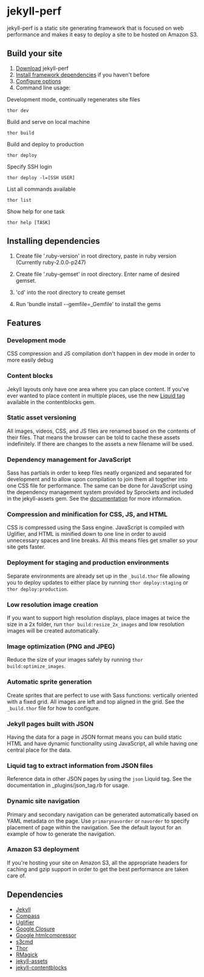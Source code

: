 jekyll-perf
===========

jekyll-perf is a static site generating framework that is focused on web performance and makes it easy to deploy a site to be hosted on Amazon S3.

Build your site
---------------
1. [Download](https://github.com/ebello/jekyll-perf/zipball/master) jekyll-perf
2. [Install framework dependencies](https://github.com/ebello/jekyll-perf/wiki/Installation) if you haven't before
3. [Configure options](https://github.com/ebello/jekyll-perf/wiki/Configuration)
4. Command line usage:

Development mode, continually regenerates site files
  
    thor dev
  
Build and serve on local machine

    thor build
  
Build and deploy to production

    thor deploy
  
Specify SSH login

    thor deploy -l=[SSH USER]
  
List all commands available

    thor list
  
Show help for one task

    thor help [TASK]

Installing dependencies 
-----------------------
1. Create file '.ruby-version' in root directory, paste in ruby version 
(Currently ruby-2.0.0-p247)

2. Create file '.ruby-gemset' in root directory. Enter name of desired gemset.

3. 'cd' into the root directory to create gemset

4. Run 'bundle install --gemfile=_Gemfile' to install the gems 


Features
--------
### Development mode
CSS compression and JS compilation don't happen in dev mode in order to more easily debug

### Content blocks
Jekyll layouts only have one area where you can place content. If you've ever wanted to place content in multiple places, use the new [Liquid tag](https://github.com/rustygeldmacher/jekyll-contentblocks#usage) available in the contentblocks gem.

### Static asset versioning
All images, videos, CSS, and JS files are renamed based on the contents of their files. That means the browser can be told to cache these assets indefinitely. If there are changes to the assets a new filename will be used.

### Dependency management for JavaScript
Sass has partials in order to keep files neatly organized and separated for development and to allow upon compilation to join them all together into one CSS file for performance. The same can be done for JavaScript using the dependency management system provided by Sprockets and included in the jekyll-assets gem. See the [documentation](https://github.com/ixti/jekyll-assets#the-directive-processor) for more information.

### Compression and minification for CSS, JS, and HTML
CSS is compressed using the Sass engine. JavaScript is compiled with Uglifier, and HTML is minified down to one line in order to avoid unnecessary spaces and line breaks. All this means files get smaller so your site gets faster.

### Deployment for staging and production environments
Separate environments are already set up in the `_build.thor` file allowing you to deploy updates to either place by running `thor deploy:staging` or `thor deploy:production`.

### Low resolution image creation
If you want to support high resolution displays, place images at twice the size in a 2x folder, run `thor build:resize_2x_images` and low resolution images will be created automatically.

### Image optimization (PNG and JPEG)
Reduce the size of your images safely by running `thor build:optimize_images`.

### Automatic sprite generation
Create sprites that are perfect to use with Sass functions: vertically oriented with a fixed grid. All images are left and top aligned in the grid. See the `_build.thor` file for how to configure.

### Jekyll pages built with JSON
Having the data for a page in JSON format means you can build static HTML and have dynamic functionality using JavaScript, all while having one central place for the data.

### Liquid tag to extract information from JSON files
Reference data in other JSON pages by using the `json` Liquid tag. See the documentation in _plugins/json_tag.rb for usage.

### Dynamic site navigation
Primary and secondary navigation can be generated automatically based on YAML metadata on the page. Use `primarynavorder` or `navorder` to specify placement of page within the navigation. See the default layout for an example of how to generate the navigation.

### Amazon S3 deployment
If you're hosting your site on Amazon S3, all the appropriate headers for caching and gzip support in order to get the best performance are taken care of.

Dependencies
------------
* [Jekyll](https://github.com/mojombo/jekyll)
* [Compass](http://compass-style.org/)
* [Uglifier](https://github.com/lautis/uglifier)
* [Google Closure](https://developers.google.com/closure/compiler/)
* [Google htmlcompressor](http://code.google.com/p/htmlcompressor/)
* [s3cmd](http://s3tools.org/s3cmd)
* [Thor](https://github.com/wycats/thor)
* [RMagick](http://rmagick.rubyforge.org/)
* [jekyll-assets](https://github.com/ixti/jekyll-assets)
* [jekyll-contentblocks](https://github.com/rustygeldmacher/jekyll-contentblocks)
